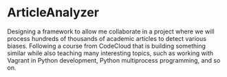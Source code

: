 # ArticleAnalyzer

Designing a framework to allow me collaborate in a project where we will process hundreds of thousands of academic articles to detect various biases. Following a course from CodeCloud that is building something similar while also teaching many interesting topics, such as working with Vagrant in Python development, Python multiprocess programming, and so on.


